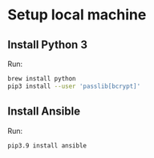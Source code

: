 # Setup local machine

## Install Python 3

Run:

```bash
brew install python
pip3 install --user 'passlib[bcrypt]'
```

## Install Ansible

Run:

```bash
pip3.9 install ansible
```
